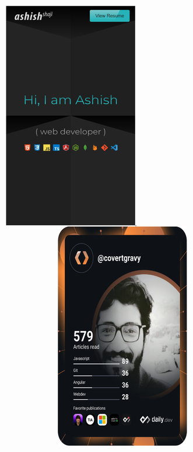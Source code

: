 <div>
 <a href="https://ashishshaji.com">
  <img src="https://raw.githubusercontent.com/CovertGravy/covertgravy.github.io/master/src/assets/hero-mobile.png" width="354" height="600" alt="Website"/>
 </a>
 &nbsp;&nbsp;&nbsp;&nbsp;&nbsp;&nbsp;&nbsp;&nbsp;&nbsp;&nbsp;&nbsp;&nbsp;&nbsp;&nbsp;&nbsp;&nbsp;&nbsp;&nbsp;&nbsp;&nbsp;&nbsp;&nbsp;&nbsp;&nbsp;
 &nbsp;&nbsp;&nbsp;&nbsp;&nbsp;&nbsp;&nbsp;&nbsp;&nbsp;&nbsp;&nbsp;&nbsp;&nbsp;&nbsp;&nbsp;&nbsp;&nbsp;&nbsp;&nbsp;&nbsp;&nbsp;&nbsp;&nbsp;&nbsp;
 &nbsp;&nbsp;&nbsp;&nbsp;&nbsp;&nbsp;&nbsp;&nbsp;&nbsp;&nbsp;
 <a href="https://app.daily.dev/covertgravy">
  <img src="https://github.com/covertgravy/covertgravy/blob/main/devcard.svg" width="354" height="600" alt="Ashish Shaji's Dev Card"/>
 </a>
</div>
<!--
**CovertGravy/covertgravy** is a ✨ _special_ ✨ repository because its `README.md` (this file) appears on your GitHub profile.

Here are some ideas to get you started:

- 🔭 I’m currently working on ...
- 🌱 I’m currently learning ...
- 👯 I’m looking to collaborate on ...
- 🤔 I’m looking for help with ...
- 💬 Ask me about ...
- 📫 How to reach me: ...
- 😄 Pronouns: ...
- ⚡ Fun fact: ...
-->
